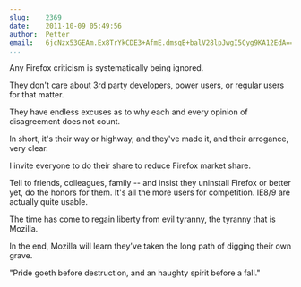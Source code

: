 ```yaml
---
slug:    2369
date:    2011-10-09 05:49:56
author:  Petter
email:   6jcNzx53GEAm.Ex8TrYkCDE3+AfmE.dmsqE+balV28lpJwgI5Cyg9KA12EdA==
...
```


Any Firefox criticism is systematically being ignored.

They don't care about 3rd party developers, power users, or regular
users for that matter.

They have endless excuses as to why each and every opinion of
disagreement does not count.

In short, it's their way or highway, and they've made it, and their
arrogance, very clear.

I invite everyone to do their share to reduce Firefox market share.

Tell to friends, colleagues, family -- and insist they uninstall
Firefox or better yet, do the honors for them. It's all the more users
for competition. IE8/9 are actually quite usable.

The time has come to regain liberty from evil tyranny, the tyranny
that is Mozilla.

In the end, Mozilla will learn they've taken the long path of digging
their own grave.

"Pride goeth before destruction, and an haughty spirit before a fall."
